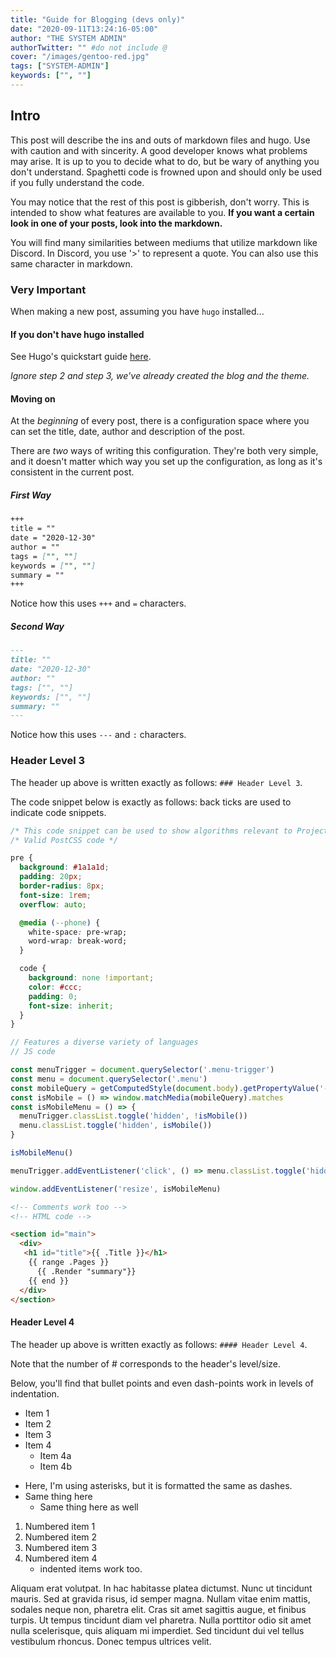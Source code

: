```yaml
---
title: "Guide for Blogging (devs only)"
date: "2020-09-11T13:24:16-05:00"
author: "THE SYSTEM ADMIN"
authorTwitter: "" #do not include @
cover: "/images/gentoo-red.jpg"
tags: ["SYSTEM-ADMIN"]
keywords: ["", ""]
---
```


## Intro

This post will describe the ins and outs of markdown files and hugo. Use with caution and with sincerity. A good developer knows what problems may arise. It is up to you to decide what to do, but be wary of anything you don't understand. Spaghetti code is frowned upon and should only be used if you fully understand the code.

You may notice that the rest of this post is gibberish, don't worry. This is intended to show what features are available to you. **If you want a certain look in one of your posts, look into the markdown.**

You will find many similarities between mediums that utilize markdown like Discord. In Discord, you use '>' to represent a quote. You can also use this same character in markdown.

### Very Important

When making a new post, assuming you have `hugo` installed...

#### If you don't have hugo installed

See Hugo's quickstart guide [here](https://gohugo.io/getting-started/quick-start/).

*Ignore step 2 and step 3, we've already created the blog and the theme.*

#### Moving on

At the *beginning* of every post, there is a configuration space where you can set the title, date, author and description of the post.

There are _two_ ways of writing this configuration. They're both very simple, and it doesn't matter which way you set up the configuration, as long as it's consistent in the current post.

##### First Way

```markdown
+++
title = ""
date = "2020-12-30"
author = ""
tags = ["", ""]
keywords = ["", ""]
summary = ""
+++
```

Notice how this uses `+++` and `=` characters.

##### Second Way

```markdown
---
title: ""
date: "2020-12-30"
author: ""
tags: ["", ""]
keywords: ["", ""]
summary: ""
---
```

Notice how this uses `---` and `:` characters.

### Header Level 3

The header up above is written exactly as follows: `### Header Level 3`.

The code snippet below is exactly as follows: back ticks are used to indicate code snippets.

```css
/* This code snippet can be used to show algorithms relevant to Project BlueBird */
/* Valid PostCSS code */

pre {
  background: #1a1a1d;
  padding: 20px;
  border-radius: 8px;
  font-size: 1rem;
  overflow: auto;

  @media (--phone) {
    white-space: pre-wrap;
    word-wrap: break-word;
  }

  code {
    background: none !important;
    color: #ccc;
    padding: 0;
    font-size: inherit;
  }
}
```

```js
// Features a diverse variety of languages
// JS code

const menuTrigger = document.querySelector('.menu-trigger')
const menu = document.querySelector('.menu')
const mobileQuery = getComputedStyle(document.body).getPropertyValue('--phoneWidth')
const isMobile = () => window.matchMedia(mobileQuery).matches
const isMobileMenu = () => {
  menuTrigger.classList.toggle('hidden', !isMobile())
  menu.classList.toggle('hidden', isMobile())
}

isMobileMenu()

menuTrigger.addEventListener('click', () => menu.classList.toggle('hidden'))

window.addEventListener('resize', isMobileMenu)
```

```html
<!-- Comments work too -->
<!-- HTML code -->

<section id="main">
  <div>
   <h1 id="title">{{ .Title }}</h1>
    {{ range .Pages }}
      {{ .Render "summary"}}
    {{ end }}
  </div>
</section>
```

#### Header Level 4

The header up above is written exactly as follows: `#### Header Level 4`.

Note that the number of # corresponds to the header's level/size.

Below, you'll find that bullet points and even dash-points work in levels of indentation.

- Item 1
- Item 2
- Item 3
- Item 4
  - Item 4a
  - Item 4b

* Here, I'm using asterisks, but it is formatted the same as dashes.
* Same thing here
  * Same thing here as well

1. Numbered item 1
2. Numbered item 2
3. Numbered item 3
4. Numbered item 4
    - indented items work too.

Aliquam erat volutpat. In hac habitasse platea dictumst. Nunc ut tincidunt mauris. Sed at gravida risus, id semper magna. Nullam vitae enim mattis, sodales neque non, pharetra elit. Cras sit amet sagittis augue, et finibus turpis. Ut tempus tincidunt diam vel pharetra. Nulla porttitor odio sit amet nulla scelerisque, quis aliquam mi imperdiet. Sed tincidunt dui vel tellus vestibulum rhoncus. Donec tempus ultrices velit.